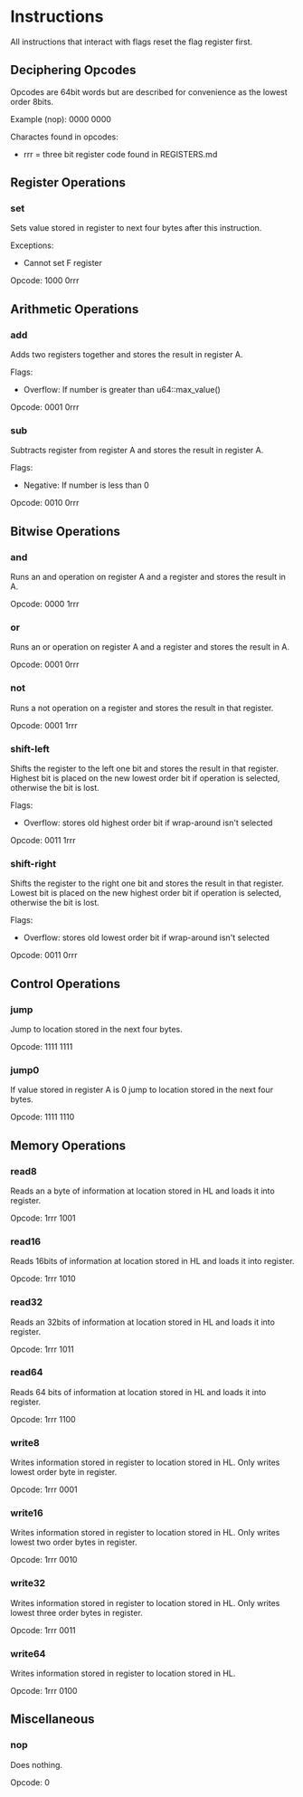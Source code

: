 # Instructions

All instructions that interact with flags reset the flag register first.

## Deciphering Opcodes

Opcodes are 64bit words but are described for convenience as the lowest order 8bits.

Example (nop):
0000 0000

Charactes found in opcodes:

- rrr = three bit register code found in REGISTERS.md

## Register Operations

### set

Sets value stored in register to next four bytes after this instruction.

Exceptions:

- Cannot set F register

Opcode: 1000 0rrr

## Arithmetic Operations

### add

Adds two registers together and stores the result in register A.

Flags:

- Overflow: If number is greater than u64::max_value()

Opcode: 0001 0rrr

### sub

Subtracts register from register A and stores the result in register A.

Flags:

- Negative: If number is less than 0

Opcode: 0010 0rrr

## Bitwise Operations

### and

Runs an and operation on register A and a register and stores the result in A.

Opcode: 0000 1rrr

### or

Runs an or operation on register A and a register and stores the result in A.

Opcode: 0001 0rrr

### not

Runs a not operation on a register and stores the result in that register.

Opcode: 0001 1rrr

### shift-left

Shifts the register to the left one bit and stores the result in that register. Highest bit is placed on the new lowest order bit if operation is selected, otherwise the bit is lost.

Flags:

- Overflow: stores old highest order bit if wrap-around isn't selected

Opcode: 0011 1rrr

### shift-right

Shifts the register to the right one bit and stores the result in that register. Lowest bit is placed on the new highest order bit if operation is selected, otherwise the bit is lost.

Flags:

- Overflow: stores old lowest order bit if wrap-around isn't selected

Opcode: 0011 0rrr

## Control Operations

### jump

Jump to location stored in the next four bytes.

Opcode: 1111 1111

### jump0

If value stored in register A is 0 jump to location stored in the next four bytes.

Opcode: 1111 1110

## Memory Operations

### read8

Reads an a byte of information at location stored in HL and loads it into register.

Opcode: 1rrr 1001

### read16

Reads 16bits of information at location stored in HL and loads it into register.

Opcode: 1rrr 1010

### read32

Reads an 32bits of information at location stored in HL and loads it into register.

Opcode: 1rrr 1011

### read64

Reads 64 bits of information at location stored in HL and loads it into register.

Opcode: 1rrr 1100

### write8

Writes information stored in register to location stored in HL. Only writes lowest order byte in register.

Opcode: 1rrr 0001

### write16

Writes information stored in register to location stored in HL. Only writes lowest two order bytes in register.

Opcode: 1rrr 0010

### write32

Writes information stored in register to location stored in HL. Only writes lowest three order bytes in register.

Opcode: 1rrr 0011

### write64

Writes information stored in register to location stored in HL.

Opcode: 1rrr 0100

## Miscellaneous

### nop

Does nothing.

Opcode: 0
